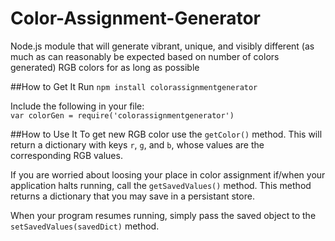 # Color-Assignment-Generator
Node.js module that will generate vibrant, unique, and visibly different (as much as can reasonably be expected based on number of colors generated) RGB colors for as long as possible

##How to Get It
Run ```npm install colorassignmentgenerator```

Include the following in your file:
<br>```var colorGen = require('colorassignmentgenerator')```

##How to Use It
To get new RGB color use the `getColor()` method. This will return a dictionary with keys `r`, `g`, and `b`, whose values are the corresponding RGB values.

If you are worried about loosing your place in color assignment if/when your application halts running, call the `getSavedValues()` method. This method returns a dictionary that you may save in a persistant store. 

When your program resumes running, simply pass the saved object to the `setSavedValues(savedDict)` method.